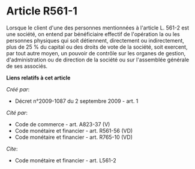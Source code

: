 # Article R561-1

Lorsque le client d'une des personnes mentionnées à l'article L. 561-2 est une société, on entend par bénéficiaire effectif
de l'opération la ou les personnes physiques qui soit détiennent, directement ou indirectement, plus de 25 % du capital ou
des droits de vote de la société, soit exercent, par tout autre moyen, un pouvoir de contrôle sur les organes de gestion,
d'administration ou de direction de la société ou sur l'assemblée générale de ses associés.

**Liens relatifs à cet article**

_Créé par_:

  - Décret n°2009-1087 du 2 septembre 2009 - art. 1

_Cité par_:

  - Code de commerce - art. A823-37 (V)
  - Code monétaire et financier - art. R561-56 (VD)
  - Code monétaire et financier - art. R765-10 (VD)

_Cite_:

  - Code monétaire et financier - art. L561-2
